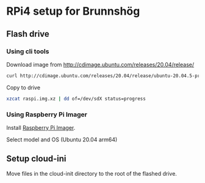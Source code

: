 # RPi4 setup for Brunnshög

## Flash drive

### Using cli tools

Download image from http://cdimage.ubuntu.com/releases/20.04/release/

``` sh
curl http://cdimage.ubuntu.com/releases/20.04/release/ubuntu-20.04.5-preinstalled-server-arm64+raspi.img.xz -o raspi.img.xz
```

Copy to drive

``` sh
xzcat raspi.img.xz | dd of=/dev/sdX status=progress
```

### Using Raspberry Pi Imager

Install [Raspberry Pi Imager](https://www.raspberrypi.com/software/).

Select model and OS (Ubuntu 20.04 arm64)

## Setup cloud-ini

Move files in the cloud-init directory to the root of the flashed drive.
